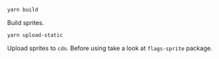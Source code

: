 ```sh
yarn build
```

Build sprites.

```sh
yarn upload-static
```

Upload sprites to `cdn`. Before using take a look at `flags-sprite` package.
